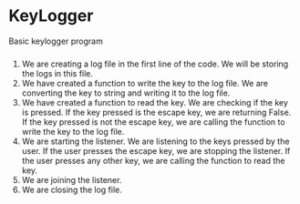 # KeyLogger
Basic keylogger program
###
1. We are creating a log file in the first line of the code. We will be storing the logs in this file.
2. We have created a function to write the key to the log file. We are converting the key to string and writing it to the log file.
3. We have created a function to read the key. We are checking if the key is pressed. If the key pressed is the escape key, we are returning False. If the key pressed is not the escape key, we are calling the function to write the key to the log file.
4. We are starting the listener. We are listening to the keys pressed by the user. If the user presses the escape key, we are stopping the listener. If the user presses any other key, we are calling the function to read the key.
5. We are joining the listener.
6. We are closing the log file.
###
